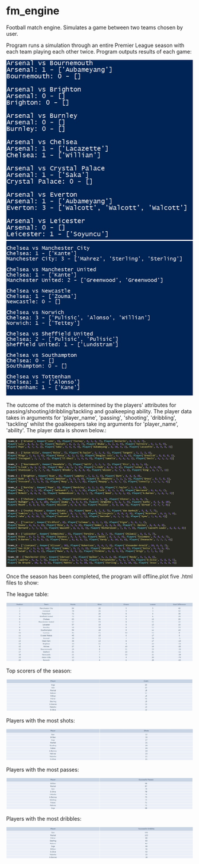 # fm_engine
Football match engine. Simulates a game between two teams chosen by user.

Program runs a simulation through an entire Premier League season with each team playing each other twice.
Program outputs results of each game:

![image](game1.jpg)
![image](game2.jpg)


The outcome of the match is determined by the players' attributes for passing/shooting/dribbling/tackling and goalkeeping ability. 
The player data takes in arguments for 'player_name', 'passing', 'shooting', 'dribbling', 'tackling' whilst the goalkeepers take ing arguments for 'player_name', 'ability'.
The player data is shown below.:

![image](player_data.jpg)

Once the season has been completed, the program will offline.plot five .html files to show:

The league table:

![image](table.jpg)


Top scorers of the season:

![image](scorers.jpg)


Players with the most shots:

![image](shots.jpg)


Players with the most passes:

![image](passes.jpg)


Players with the most dribbles:

![image](dribbles.jpg)




